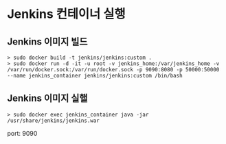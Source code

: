 # Jenkins 컨테이너 실행

## Jenkins 이미지 빌드
```
> sudo docker build -t jenkins/jenkins:custom .
> sudo docker run -d -it -u root -v jenkins_home:/var/jenkins_home -v /var/run/docker.sock:/var/run/docker.sock -p 9090:8080 -p 50000:50000 --name jenkins_container jenkins/jenkins:custom /bin/bash
```

## Jenkins 이미지 실핼
```
> sudo docker exec jenkins_container java -jar /usr/share/jenkins/jenkins.war
```
port: 9090
